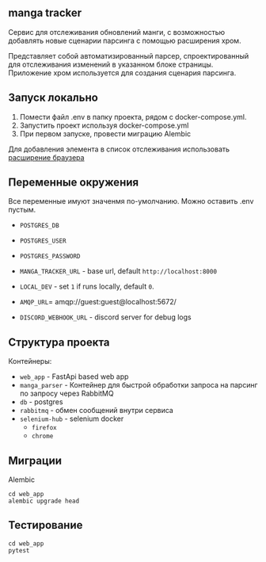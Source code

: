 ## manga tracker
Сервис для отслеживания обновлений манги, 
с возможностью добавлять новые сценарии парсинга с помощью расширения хром.

Представляет собой автоматизированный парсер, спроектированный для отслеживания изменений в указанном блоке страницы.
Приложение хром используется для создания сценария парсинга.

## Запуск локально

1. Помести файл .env в папку проекта, рядом с docker-compose.yml.
2. Запустить проект используя docker-compose.yml
3. При первом запуске, провести миграцию Alembic

Для добавления элемента в список отслеживания использовать [расширение браузера][tool]

[tool]: https://github.com/Evgene-Kopylov/manga-garden-tool

## Переменные окружения

Все переменные имуют значенмя по-умолчанию. Можно оставить .env пустым.

- `POSTGRES_DB`
- `POSTGRES_USER`
- `POSTGRES_PASSWORD`

- `MANGA_TRACKER_URL` - base url, default `http://localhost:8000`
- `LOCAL_DEV` - set `1` if runs locally, default `0`.
- `AMQP_URL`= amqp://guest:guest@localhost:5672/
- `DISCORD_WEBHOOK_URL` - discord server for debug logs

## Структура проекта

Контейнеры:

- `web_app` - FastApi based web app
- `manga_parser` - Контейнер для быстрой обработки запроса на парсинг по запросу через RabbitMQ
- `db` - postgres
- `rabbitmq` - обмен сообщений внутри сервиса
- `selenium-hub` - selenium docker
  - `firefox`
  - `chrome`

## Миграции

Alembic

```commandline
cd web_app
alembic upgrade head
```

## Тестирование

```commandline
cd web_app
pytest
```

